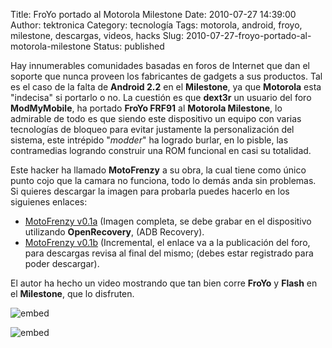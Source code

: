 Title: FroYo portado al Motorola Milestone
Date: 2010-07-27 14:39:00
Author: tektronica
Category: tecnología
Tags: motorola, android, froyo, milestone, descargas, videos, hacks
Slug: 2010-07-27-froyo-portado-al-motorola-milestone
Status: published

Hay innumerables comunidades basadas en foros de Internet que dan el soporte que nunca proveen los fabricantes de gadgets a sus productos. Tal es el caso de la falta de **Android 2.2** en el **Milestone**, ya que **Motorola** esta "indecisa" si portarlo o no. La cuestión es que **dext3r** un usuario del foro **ModMyMobile**, ha portado **FroYo FRF91** al **Motorola Milestone**, lo admirable de todo es que siendo este dispositivo un equipo con varias tecnologías de bloqueo para evitar justamente la personalización del sistema, este intrépido "*modder*" ha logrado burlar, en lo pisble, las contramedias logrando construir una ROM funcional en casi su totalidad.

Este hacker ha llamado **MotoFrenzy** a su obra, la cual tiene como único punto cojo que la camara no funciona, todo lo demás anda sin problemas. Si quieres descargar la imagen para probarla puedes hacerlo en los siguienes enlaces:

- [MotoFrenzy v0.1a](http://rapidshare.com/files/409005063/MotoFrenzyV01a.ZIP.html) (Imagen completa, se debe grabar en el dispositivo utilizando **OpenRecovery**, (ADB Recovery).
- [MotoFrenzy v0.1b](http://modmymobile.com/forums/401-motorola-milestone/554590-image-motofrenzy-froyo-2-2-milestone.html) (Incremental, el enlace va a la publicación del foro, para descargas revisa al final del mismo; (debes estar registrado para poder descargar).

El autor ha hecho un video mostrando que tan bien corre **FroYo** y **Flash** en el **Milestone**, que lo disfruten.

![embed](http://www.youtube.com/v/r2k9bOfGffg)

![embed](http://www.youtube.com/v/r2k9bOfGffg)
